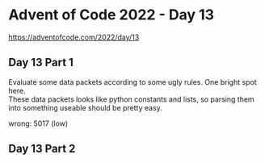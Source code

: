 # Advent of Code 2022 - Day 13

<https://adventofcode.com/2022/day/13>

## Day 13 Part 1

Evaluate some data packets according to some ugly rules.  One bright spot here.  
These data packets looks like python constants and lists, so parsing
them into something useable should be pretty easy.

wrong: 5017 (low)

## Day 13 Part 2

